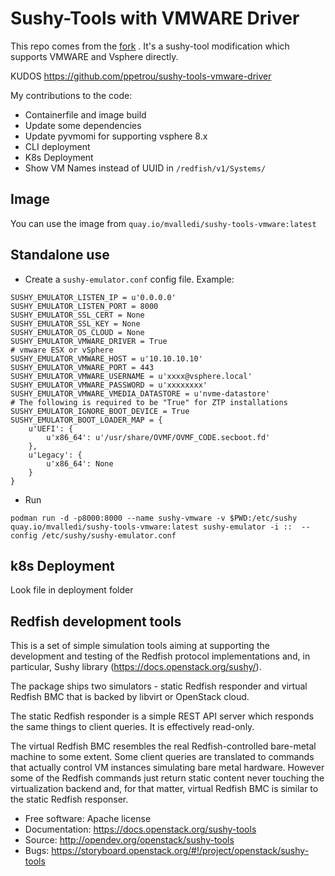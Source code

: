 # Sushy-Tools with VMWARE Driver

This repo comes from the [fork](https://github.com/ppetrou/sushy-tools-vmware-driver) . It's a sushy-tool modification which supports VMWARE and Vsphere directly.

KUDOS https://github.com/ppetrou/sushy-tools-vmware-driver

My contributions to the code:
- Containerfile and image build
- Update some dependencies
- Update pyvmomi for supporting vsphere 8.x
- CLI deployment
- K8s Deployment
- Show VM Names instead of UUID in `/redfish/v1/Systems/`

## Image

You can use the image from `quay.io/mvalledi/sushy-tools-vmware:latest`

## Standalone use

- Create a `sushy-emulator.conf` config file. Example:

```
SUSHY_EMULATOR_LISTEN_IP = u'0.0.0.0'
SUSHY_EMULATOR_LISTEN_PORT = 8000
SUSHY_EMULATOR_SSL_CERT = None
SUSHY_EMULATOR_SSL_KEY = None
SUSHY_EMULATOR_OS_CLOUD = None
SUSHY_EMULATOR_VMWARE_DRIVER = True
# vmware ESX or vSphere
SUSHY_EMULATOR_VMWARE_HOST = u'10.10.10.10'
SUSHY_EMULATOR_VMWARE_PORT = 443
SUSHY_EMULATOR_VMWARE_USERNAME = u'xxxx@vsphere.local'
SUSHY_EMULATOR_VMWARE_PASSWORD = u'xxxxxxxx'
SUSHY_EMULATOR_VMWARE_VMEDIA_DATASTORE = u'nvme-datastore'
# The following is required to be "True" for ZTP installations
SUSHY_EMULATOR_IGNORE_BOOT_DEVICE = True
SUSHY_EMULATOR_BOOT_LOADER_MAP = {
    u'UEFI': {
        u'x86_64': u'/usr/share/OVMF/OVMF_CODE.secboot.fd'
    },
    u'Legacy': {
        u'x86_64': None
    }
}
```    
- Run

```
podman run -d -p8000:8000 --name sushy-vmware -v $PWD:/etc/sushy quay.io/mvalledi/sushy-tools-vmware:latest sushy-emulator -i ::  --config /etc/sushy/sushy-emulator.conf
```

## k8s Deployment

Look file in deployment folder






## Redfish development tools


This is a set of simple simulation tools aiming at supporting the
development and testing of the Redfish protocol implementations and,
in particular, Sushy library (https://docs.openstack.org/sushy/).

The package ships two simulators - static Redfish responder and
virtual Redfish BMC that is backed by libvirt or OpenStack cloud.

The static Redfish responder is a simple REST API server which
responds the same things to client queries. It is effectively
read-only.

The virtual Redfish BMC resembles the real Redfish-controlled bare-metal
machine to some extent. Some client queries are translated to commands that
actually control VM instances simulating bare metal hardware. However some
of the Redfish commands just return static content never touching the
virtualization backend and, for that matter, virtual Redfish BMC is similar
to the static Redfish responser.

* Free software: Apache license
* Documentation: https://docs.openstack.org/sushy-tools
* Source: http://opendev.org/openstack/sushy-tools
* Bugs: https://storyboard.openstack.org/#!/project/openstack/sushy-tools
